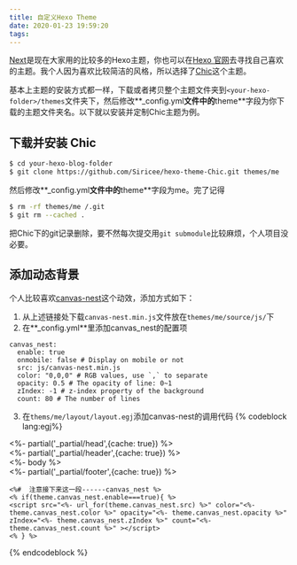 ```yaml
---
title: 自定义Hexo Theme
date: 2020-01-23 19:59:20
tags:
---
```

[Next](https://github.com/theme-next/hexo-theme-next)是现在大家用的比较多的Hexo主题，你也可以在[Hexo 官网](https://hexo.io/themes/)去寻找自己喜欢的主题。我个人因为喜欢比较简洁的风格，所以选择了[Chic](https://github.com/Siricee/hexo-theme-Chic)这个主题。

基本上主题的安装方式都一样，下载或者拷贝整个主题文件夹到`<your-hexo-folder>/themes`文件夹下，然后修改**_config.yml**文件中的**theme**字段为你下载的主题文件夹名。以下就以安装并定制Chic主题为例。

## 下载并安装 Chic
```bash
$ cd your-hexo-blog-folder
$ git clone https://github.com/Siricee/hexo-theme-Chic.git themes/me
```
然后修改**_config.yml**文件中的**theme**字段为me。完了记得
```bash
$ rm -rf themes/me /.git
$ git rm --cached .
```
把Chic下的git记录删除，要不然每次提交用`git submodule`比较麻烦，个人项目没必要。


## 添加动态背景
个人比较喜欢[canvas-nest]( https://github.com/theme-next/theme-next-canvas-nest)这个动效，添加方式如下：
1. 从上述链接处下载`canvas-nest.min.js`文件放在`themes/me/source/js/`下
2. 在**_config.yml**里添加canvas_nest的配置项
```
canvas_nest:
  enable: true
  onmobile: false # Display on mobile or not
  src: js/canvas-nest.min.js
  color: "0,0,0" # RGB values, use `,` to separate
  opacity: 0.5 # The opacity of line: 0~1
  zIndex: -1 # z-index property of the background
  count: 80 # The number of lines
```
3. 在`thems/me/layout/layout.egj`添加canvas-nest的调用代码
{% codeblock lang:egj%}
<!DOCTYPE html>
<html lang="<%= config.language %>">
<head>
    <%- partial('_partial/head',{cache: true}) %>
</head>
<body>
    <div class="wrapper">
        <%- partial('_partial/header',{cache: true}) %>
        <div class="main">
            <%- body %>
        </div>
        <%- partial('_partial/footer',{cache: true}) %>
    </div>
    
    <%#  注意接下来这一段------canvas_nest %>
    <% if(theme.canvas_nest.enable===true){ %>
    <script src="<%- url_for(theme.canvas_nest.src) %>" color="<%- theme.canvas_nest.color %>" opacity="<%- theme.canvas_nest.opacity %>" zIndex="<%- theme.canvas_nest.zIndex %>" count="<%- theme.canvas_nest.count %>" ></script>
    <% } %>

</body>
</html>
{% endcodeblock %}